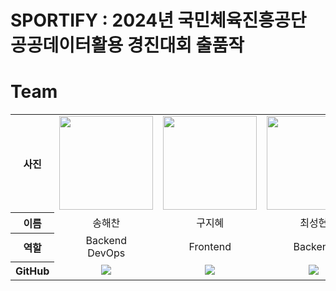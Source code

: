# SPORTIFY : 2024년 국민체육진흥공단 공공데이터활용 경진대회 출품작

# Team

<table width="950">
    <thead>
    </thead>
    <tbody>
    <tr>
        <th>사진</th>
        <td width="100" align="center">
            <a href="https://github.com/gmlstjq123">
                <img src="./image/byeon.jpeg" width="150" height="150">
            </a>
        </td>
        <td width="100" align="center">
            <a href="https://github.com/rossssa">
                <img src="./image/lee.png" width="150" height="150">
            </a>
        </td>
        <td width="100" align="center">
            <a href="https://github.com/songhaechan">
                <img src="./image/song.jpeg" width="150" height="150">
            </a>
        </td>
        <td width="100" align="center">
            <a href="https://github.com/duddn2012">
                <img src="./image/go.png" width="150" height="150">
            </a>
        </td>
    </tr>
    <tr>
        <th>이름</th>
        <td width="100" align="center">송해찬</td>
        <td width="100" align="center">구지혜</td>
        <td width="100" align="center">최성현</td>
        <td width="100" align="center">김희찬</td>
    </tr>
    <tr>
        <th>역할</th>
        <td width="150" align="center">
            Backend <br> DevOps 
        </td>
        <td width="150" align="center">
            Frontend
        </td>
        <td width="150" align="center">
            Backend
        </td>
        <td width="150" align="center">
            Design <br> Frontend
        </td>
    </tr>
    <tr>
        <th>GitHub</th>
        <td width="100" align="center">
            <a href="https://github.com/gmlstjq123">
                <img src="http://img.shields.io/badge/gmlstjq123-green?style=social&logo=github"/>
            </a>
        </td>
        <td width="100" align="center">
            <a href="https://github.com/rossssa">
                <img src="http://img.shields.io/badge/rossssa-green?style=social&logo=github"/>
            </a>
        </td>
        <td width="100" align="center">
            <a href="https://github.com/songhaechan">
                <img src="http://img.shields.io/badge/songhaechan-green?style=social&logo=github"/>
            </a>
        </td>
        <td width="100" align="center">
            <a href="https://github.com/duddn2012">
                <img src="http://img.shields.io/badge/duddn2012-green?style=social&logo=github"/>
            </a>
        </td>
    </tr>
    </tbody>
</table>
<br>
